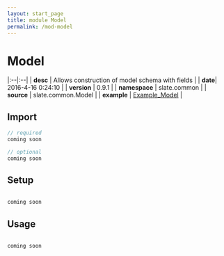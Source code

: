 ```yaml
---
layout: start_page
title: module Model
permalink: /mod-model
---
```


# Model

|:--|:--|
| **desc** | Allows construction of model schema with fields | 
| **date**| 2016-4-16 0:24:10 |
| **version** | 0.9.1  |
| **namespace** | slate.common  |
| **source** | slate.common.Model  |
| **example** | [Example_Model](https://github.com/code-helix/slatekit/blob/master/src/apps/scala/slate-examples/src/main/scala/slate/examples/Example_Model.scala) |

## Import
```scala 
// required 
coming soon

// optional 
coming soon

```

## Setup
```scala

coming soon

```

## Usage
```scala

coming soon

```

